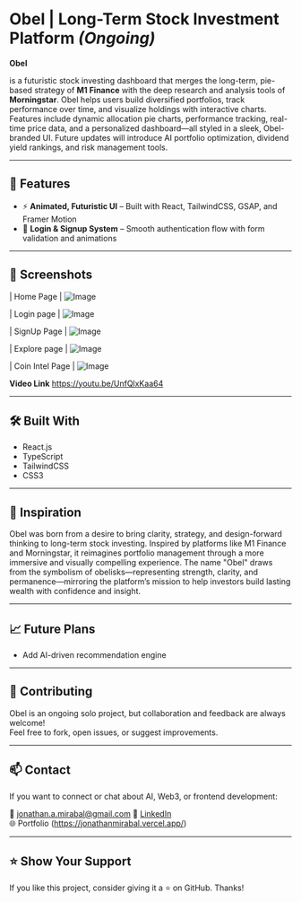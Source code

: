 #  Obel | Long-Term Stock Investment Platform *(Ongoing)*

**Obel** 

is a futuristic stock investing dashboard that merges the long-term, pie-based strategy of **M1 Finance** with the deep research and analysis tools of **Morningstar**. Obel helps users build diversified portfolios, track performance over time, and visualize holdings with interactive charts. Features include dynamic allocation pie charts, performance tracking, real-time price data, and a personalized dashboard—all styled in a sleek, Obel-branded UI. Future updates will introduce AI portfolio optimization, dividend yield rankings, and risk management tools.

---

## 🚀 Features

- ⚡ **Animated, Futuristic UI** – Built with React, TailwindCSS, GSAP, and Framer Motion  
- 🔐 **Login & Signup System** – Smooth authentication flow with form validation and animations  

---

## 📸 Screenshots

| Home Page | 
![Image](https://github.com/user-attachments/assets/e7f9009c-ddc6-4540-b06b-549d0a2dcf49)

| Login page |
![Image](https://github.com/user-attachments/assets/6a76533d-189f-42c2-b96f-8aa3f0fce642)

| SignUp Page |
![Image](https://github.com/user-attachments/assets/6aca98ce-5c6d-47c8-b948-24e11f2b825f)

| Explore page |
![Image](https://github.com/user-attachments/assets/223bcf18-7f44-4dfe-9ae8-447762d814a5)

| Coin Intel Page |
![Image](https://github.com/user-attachments/assets/97db8adc-db7b-458e-bb34-cd33740b9a1b)

**Video Link**
https://youtu.be/UnfQlxKaa64


---

## 🛠️ Built With

- React.js
- TypeScript
- TailwindCSS
- CSS3

---

## 🧠 Inspiration

Obel was born from a desire to bring clarity, strategy, and design-forward thinking to long-term stock investing. Inspired by platforms like M1 Finance and Morningstar, it reimagines portfolio management through a more immersive and visually compelling experience. The name "Obel" draws from the symbolism of obelisks—representing strength, clarity, and permanence—mirroring the platform’s mission to help investors build lasting wealth with confidence and insight.


---

## 📈 Future Plans

- Add AI-driven recommendation engine

---

## 🙌 Contributing

Obel is an ongoing solo project, but collaboration and feedback are always welcome!  
Feel free to fork, open issues, or suggest improvements.

---

## 📫 Contact

If you want to connect or chat about AI, Web3, or frontend development:

📧 jonathan.a.mirabal@gmail.com
🔗 [LinkedIn](https://www.linkedin.com/in/jonathanmirabal/)  
🌐 Portfolio (https://jonathanmirabal.vercel.app/)

---

## ⭐️ Show Your Support

If you like this project, consider giving it a ⭐️ on GitHub. Thanks!
